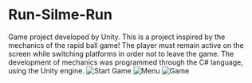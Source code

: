 # Run-Silme-Run
Game project developed by Unity.
This is a project inspired by the mechanics of the rapid ball game!
The player must remain active on the screen while switching platforms in order not to leave the game.
The development of mechanics was programmed through the C# language, using the Unity engine.
![Start Game](https://user-images.githubusercontent.com/69491111/180033092-3b1393b6-64f0-4c1b-95c4-ae82b2702261.png)
![Menu](https://user-images.githubusercontent.com/69491111/180033110-78964bd5-d0b5-4be1-b6e3-8d5cea008c1a.png)
![Game](https://user-images.githubusercontent.com/69491111/180033118-de1d6bbf-06a6-4acd-81a2-739255812b57.png)
